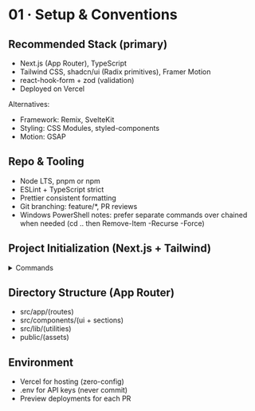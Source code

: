 # 01 · Setup & Conventions

## Recommended Stack (primary)
- Next.js (App Router), TypeScript
- Tailwind CSS, shadcn/ui (Radix primitives), Framer Motion
- react-hook-form + zod (validation)
- Deployed on Vercel

Alternatives:
- Framework: Remix, SvelteKit
- Styling: CSS Modules, styled-components
- Motion: GSAP

## Repo & Tooling
- Node LTS, pnpm or npm
- ESLint + TypeScript strict
- Prettier consistent formatting
- Git branching: feature/*, PR reviews
- Windows PowerShell notes: prefer separate commands over chained when needed (cd .. then Remove-Item -Recurse -Force)

## Project Initialization (Next.js + Tailwind)
<details><summary>Commands</summary>

```bash
npx create-next-app@latest my-site --ts --eslint --src-dir --app --tailwind --use-npm
cd my-site
npm i @radix-ui/react-slot framer-motion zod react-hook-form class-variance-authority lucide-react
```

```bash
# If you see tailwind darkMode array config error, use:
# tailwind.config.ts → export default { darkMode: 'class', ... }
```
</details>

## Directory Structure (App Router)
- src/app/(routes)
- src/components/(ui + sections)
- src/lib/(utilities)
- public/(assets)

## Environment
- Vercel for hosting (zero-config)
- .env for API keys (never commit)
- Preview deployments for each PR

